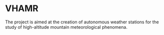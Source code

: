 # VHAMR
The project is aimed at the creation of autonomous weather stations for the study of high-altitude mountain meteorological phenomena.

